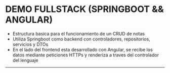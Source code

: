 # DEMO FULLSTACK (SPRINGBOOT && ANGULAR)

- Estructura basica para el funcionamiento de un CRUD de notas
- Utiliza Springboot como backend con controladores, repositorios, servicios y DTOs
- En el lado del frontend esta desarrollado con Angular, se recibe los datos mediante peticiones HTTPs y renderiza a traves del controlador del lenguaje
___________________________________________________________________________________________________________________________________________________________

